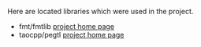 Here are located libraries which were used in the project.

- fmt/fmtlib  [project home page](https://github.com/fmtlib/fmt)
- taocpp/pegtl [project home page](https://github.com/taocpp/PEGTL)
